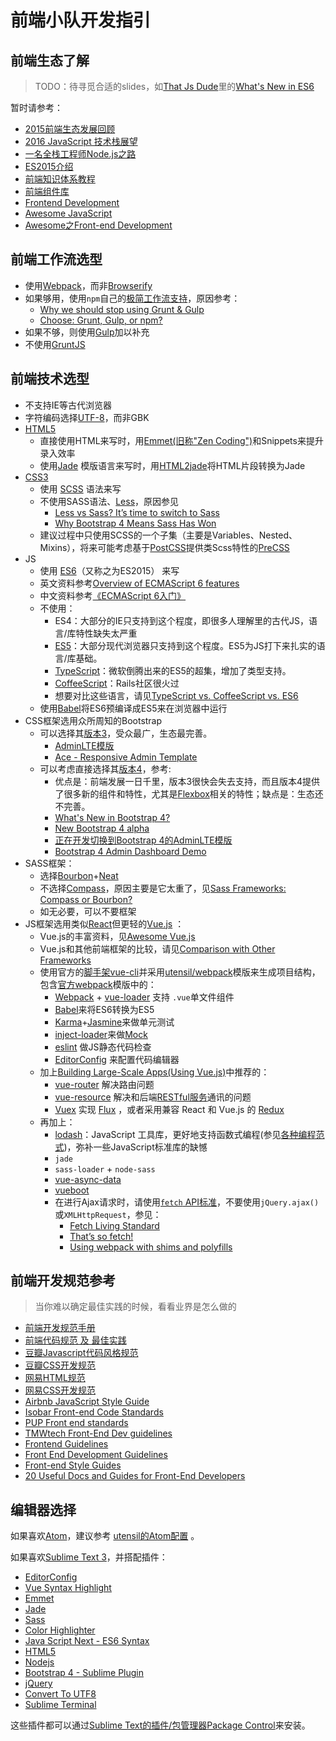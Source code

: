前端小队开发指引
===================

前端生态了解
-------------------

> TODO：待寻觅合适的slides，如[That Js Dude](http://thatjsdude.com/)里的[What's New in ES6](http://khan4019.github.io/ES6/#/) 

暂时请参考：

* [2015前端生态发展回顾](https://github.com/kuitos/kuitos.github.io/issues/32)
* [2016 JavaScript 技术栈展望](http://pinggod.com/2016/2016-JavaScript-技术栈展望)
* [一名全栈工程师Node.js之路](http://mp.weixin.qq.com/s?__biz=MzAwMDU1MTE1OQ==&mid=405001493&idx=1&sn=f0ecab9b31bad83fb065ac37bb728245)
* [ES2015介绍](http://pinggod.com/2015/ES2015/)
* [前端知识体系教程](https://github.com/AutumnsWind/Front-end-tutorial)
* [前端组件库](https://github.com/JingwenTian/awesome-frontend)
* [Frontend Development](https://github.com/dypsilon/frontend-dev-bookmarks)
* [Awesome JavaScript](https://github.com/sorrycc/awesome-javascript)
* [Awesome之Front-end Development](https://github.com/sindresorhus/awesome#front-end-development)

前端工作流选型
---------------

* 使用[Webpack](https://webpack.github.io/)，而非[Browserify](http://browserify.org/)
* 如果够用，使用`npm`自己的[极简工作流支持](http://blog.keithcirkel.co.uk/how-to-use-npm-as-a-build-tool/)，原因参考：
  - [Why we should stop using Grunt & Gulp](http://blog.keithcirkel.co.uk/why-we-should-stop-using-grunt/)
  - [Choose: Grunt, Gulp, or npm?](https://ponyfoo.com/articles/choose-grunt-gulp-or-npm)
* 如果不够，则使用[Gulp](https://github.com/alferov/awesome-gulp)加以补充
* 不使用[GruntJS](http://gruntjs.com/)

前端技术选型
----------------

* 不支持IE等古代浏览器
* 字符编码选择[UTF-8](http://htmlpurifier.org/docs/enduser-utf8.html)，而非GBK
* [HTML5](https://developer.mozilla.org/zh-CN/docs/Web/Guide/HTML/HTML5)
  - 直接使用HTML来写时，用[Emmet(旧称"Zen Coding")](http://docs.emmet.io/)和Snippets来提升录入效率
  - 使用[Jade](http://jade-lang.com/) 模版语言来写时，用[HTML2jade](http://www.html2jade.org/)将HTML片段转换为Jade
* [CSS3](https://developer.mozilla.org/zh-CN/docs/Web/CSS/CSS3)
  - 使用 [SCSS](http://sass-lang.com/guide) 语法来写
  - 不使用SASS语法、[Less](http://lesscss.org/)，原因参见
    + [Less vs Sass? It’s time to switch to Sass](http://www.zingdesign.com/less-vs-sass-its-time-to-switch-to-sass/)
    + [Why Bootstrap 4 Means Sass Has Won](http://developer.telerik.com/featured/why-bootstrap-4-means-sass-has-won/)
  - 建议过程中只使用SCSS的一个子集（主要是Variables、Nested、Mixins），将来可能考虑基于[PostCSS](https://github.com/postcss/postcss)提供类Scss特性的[PreCSS](https://github.com/jonathantneal/precss)
* JS
  - 使用 [ES6](http://es6-features.org/)（又称之为ES2015） 来写
  - 英文资料参考[Overview of ECMAScript 6 features](https://github.com/lukehoban/es6features)
  - 中文资料参考[《ECMAScript 6入门》](http://es6.ruanyifeng.com/)
  - 不使用：
    + ES4：大部分的IE只支持到这个程度，即很多人理解里的古代JS，语言/库特性缺失太严重
    + [ES5](http://yanhaijing.com/es5/)：大部分现代浏览器只支持到这个程度。ES5为JS打下来扎实的语言/库基础。
    + [TypeScript](http://www.typescriptlang.org/)：微软倒腾出来的ES5的超集，增加了类型支持。
    + [CoffeeScript](http://coffeescript.org/)：Rails社区很火过
    + 想要对比这些语言，请见[TypeScript vs. CoffeeScript vs. ES6](http://www.slideshare.net/NeilGreen1/type-script-vs-coffeescript-vs-es6)
  - 使用[Babel](https://babeljs.io/)将ES6预编译成ES5来在浏览器中运行
* CSS框架选用众所周知的Bootstrap
  - 可以选择其[版本3](http://getbootstrap.com/)，受众最广，生态最完善。
    + [AdminLTE模版](https://almsaeedstudio.com/)
    + [Ace - Responsive Admin Template](https://wrapbootstrap.com/theme/ace-responsive-admin-template-WB0B30DGR)
  - 可以考虑直接选择其[版本4](http://v4-alpha.getbootstrap.com/)，参考:
    + 优点是：前端发展一日千里，版本3很快会失去支持，而且版本4提供了很多新的组件和特性，尤其是[Flexbox](https://github.com/afonsopacifer/awesome-flexbox)相关的特性；缺点是：生态还不完善。
    + [What's New in Bootstrap 4?](http://bootstrap4.guide/)
    + [New Bootstrap 4 alpha](http://blog.getbootstrap.com/2015/12/08/bootstrap-4-alpha-2/)
    + [正在开发切换到Bootstrap 4的AdminLTE模版](https://github.com/almasaeed2010/AdminLTE/milestones/v3.0.0-alpha)
    + [Bootstrap 4 Admin Dashboard Demo](http://www.bootstrapzero.com/bootstrap-template/bootstrap-4-admin-dashboard)
* SASS框架：
  - 选择[Bourbon](http://bourbon.io/)+[Neat](http://neat.bourbon.io/)
  - 不选择[Compass](http://compass-style.org/)，原因主要是它太重了，见[Sass Frameworks: Compass or Bourbon?](http://www.sitepoint.com/compass-or-bourbon-sass-frameworks/)
  - 如无必要，可以不要框架
* JS框架选用类似[React](https://github.com/enaqx/awesome-react)但更轻的[Vue.js](http://vuejs.org/) ：
  - Vue.js的丰富资料，见[Awesome Vue.js](https://github.com/vuejs/awesome-vue)
  - Vue.js和其他前端框架的比较，请见[Comparison with Other Frameworks](http://vuejs.org/guide/comparison.html)
  - 使用官方的[脚手架vue-cli](https://github.com/vuejs/vue-cli)并采用[utensil/webpack](https://github.com/utensil/webpack)模版来生成项目结构，包含[官方webpack](https://github.com/vuejs-templates/webpack)模版中的：
    + [Webpack](https://webpack.github.io/) + [vue-loader](http://vuejs.github.io/vue-loader) 支持 `.vue`单文件组件
    + [Babel](https://babeljs.io/)来将ES6转换为ES5
    + [Karma](https://karma-runner.github.io)+[Jasmine](http://jasmine.github.io/)来做单元测试
    + [inject-loader](https://github.com/plasticine/inject-loader)来做[Mock](http://vuejs.github.io/vue-loader/workflow/testing-with-mocks.html)
    + [eslint](http://eslint.org/) 做JS静态代码检查
    + [EditorConfig](http://editorconfig.org/) 来配置代码编辑器
  - 加上[Building Large-Scale Apps(Using Vue.js)](http://vuejs.org/guide/application.html)中推荐的：
    + [vue-router](https://github.com/vuejs/vue-router) 解决路由问题
    + [vue-resource](https://github.com/vuejs/vue-resource) 解决和后端[RESTful服务](https://github.com/marmelab/awesome-rest)通讯的问题
    + [Vuex](https://github.com/vuejs/vuex/) 实现 [Flux](https://facebook.github.io/flux/) ，或者采用兼容 React 和 Vue.js 的 [Redux](https://github.com/rackt/redux/)
  - 再加上：
    + [lodash](https://lodash.com/)：JavaScript 工具库，更好地支持函数式编程(参见[各种编程范式](https://en.wikipedia.org/wiki/Comparison_of_programming_paradigms))，弥补一些JavaScript标准库的缺憾
    + `jade`
    + `sass-loader` + `node-sass`
    + [vue-async-data](https://github.com/vuejs/vue-async-data)
    + [vueboot](https://github.com/Morgul/vueboot)
    + 在进行Ajax请求时，请使用[`fetch` API标准](http://github.github.io/fetch/)，不要使用`jQuery.ajax()`或`XMLHttpRequest`，参见：
      - [Fetch Living Standard](https://fetch.spec.whatwg.org/#fetch-api)
      - [That’s so fetch!](http://jakearchibald.com/2015/thats-so-fetch/)
      - [Using webpack with shims and polyfills](http://mts.io/2015/04/08/webpack-shims-polyfills/)

前端开发规范参考
------------------

> 当你难以确定最佳实践的时候，看看业界是怎么做的

* [前端开发规范手册](https://github.com/Aaaaaashu/Front-End-Style-Guide)
* [前端代码规范 及 最佳实践](http://coderlmn.github.io/code-standards/)
* [豆瓣Javascript代码风格规范](https://docs.google.com/document/pub?id=17ICSeE4Qd04-1U-pphmKCAmfgJGEVjqDellbu4oAiqU)
* [豆瓣CSS开发规范](https://docs.google.com/document/pub?id=17dKkWwdaKyNnkwswihHje2cfoMGqbSJLydTIxqFwlQU)
* [网易HTML规范](http://nec.netease.com/standard/html-structure.html)
* [网易CSS开发规范](http://nec.netease.com/standard/css-sort.html)
* [Airbnb JavaScript Style Guide](https://github.com/airbnb/javascript/tree/master/es5)
* [Isobar Front-end Code Standards](http://isobar-idev.github.io/code-standards/)
* [PUP Front end standards](http://www.yellowshoe.com.au/standards/)
* [TMWtech Front-End Dev guidelines](http://tech.tmw.co.uk/code/TMW-frontend-guidelines/)
* [Frontend Guidelines](https://github.com/bendc/frontend-guidelines)
* [Front End Development Guidelines](http://taitems.github.io/Front-End-Development-Guidelines/)
* [Front-end Style Guides](https://24ways.org/2011/front-end-style-guides/)
* [20 Useful Docs and Guides for Front-End Developers](http://www.sitepoint.com/20-docs-guides-front-end-developers/)

编辑器选择
-------------

如果喜欢[Atom](https://atom.io/)，建议参考 [utensil的Atom配置](https://github.com/utensil/config/tree/master/IDE/atom) 。

如果喜欢[Sublime Text 3](http://www.sublimetext.com/3)，并搭配插件：

* [EditorConfig](https://github.com/sindresorhus/editorconfig-sublime)
* [Vue Syntax Highlight](https://github.com/vuejs/vue-syntax-highlight)
* [Emmet](https://github.com/sergeche/emmet-sublime)
* [Jade](https://packagecontrol.io/packages/Jade)
* [Sass](https://packagecontrol.io/search/Sass)
* [Color Highlighter](https://packagecontrol.io/packages/Color%20Highlighter)
* [Java Script Next - ES6 Syntax](https://packagecontrol.io/packages/JavaScriptNext%20-%20ES6%20Syntax)
* [HTML5](https://packagecontrol.io/packages/HTML5)
* [Nodejs](https://packagecontrol.io/packages/Nodejs)
* [Bootstrap 4 - Sublime Plugin](https://github.com/mdegoo/sublime-bootstrap4)
* [jQuery](https://packagecontrol.io/packages/jQuery)
* [Convert To UTF8](https://packagecontrol.io/packages/ConvertToUTF8)
* [Sublime Terminal](https://packagecontrol.io/packages/Terminal)

这些插件都可以通过[Sublime Text的插件/包管理器Package Control](https://packagecontrol.io/)来安装。

